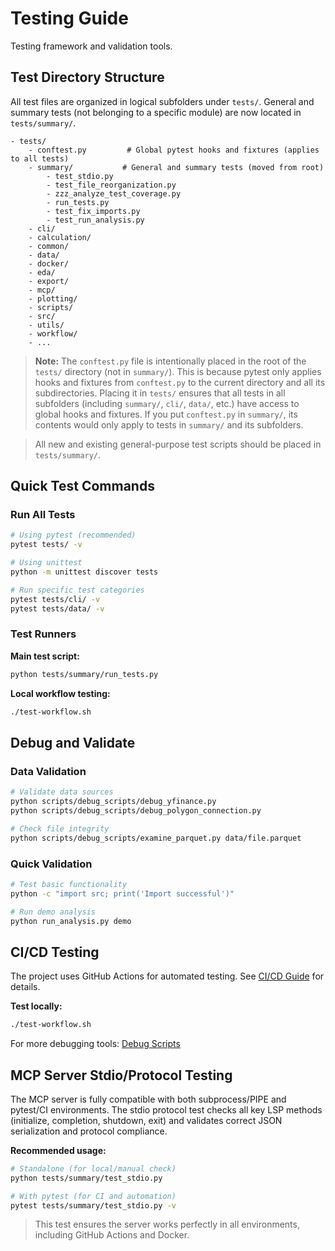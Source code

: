 # Testing Guide

Testing framework and validation tools.

## Test Directory Structure

All test files are organized in logical subfolders under `tests/`. General and summary tests (not belonging to a specific module) are now located in `tests/summary/`.

```
- tests/
    - conftest.py         # Global pytest hooks and fixtures (applies to all tests)
    - summary/           # General and summary tests (moved from root)
        - test_stdio.py
        - test_file_reorganization.py
        - zzz_analyze_test_coverage.py
        - run_tests.py
        - test_fix_imports.py
        - test_run_analysis.py
    - cli/
    - calculation/
    - common/
    - data/
    - docker/
    - eda/
    - export/
    - mcp/
    - plotting/
    - scripts/
    - src/
    - utils/
    - workflow/
    - ...
```

> **Note:** The `conftest.py` file is intentionally placed in the root of the `tests/` directory (not in `summary/`). This is because pytest only applies hooks and fixtures from `conftest.py` to the current directory and all its subdirectories. Placing it in `tests/` ensures that all tests in all subfolders (including `summary/`, `cli/`, `data/`, etc.) have access to global hooks and fixtures. If you put `conftest.py` in `summary/`, its contents would only apply to tests in `summary/` and its subfolders.

> All new and existing general-purpose test scripts should be placed in `tests/summary/`.

## Quick Test Commands

### Run All Tests
```bash
# Using pytest (recommended)
pytest tests/ -v

# Using unittest
python -m unittest discover tests

# Run specific test categories
pytest tests/cli/ -v
pytest tests/data/ -v
```

### Test Runners

**Main test script:**
```bash
python tests/summary/run_tests.py
```

**Local workflow testing:**
```bash
./test-workflow.sh
```

## Debug and Validate

### Data Validation
```bash
# Validate data sources
python scripts/debug_scripts/debug_yfinance.py
python scripts/debug_scripts/debug_polygon_connection.py

# Check file integrity
python scripts/debug_scripts/examine_parquet.py data/file.parquet
```

### Quick Validation
```bash
# Test basic functionality
python -c "import src; print('Import successful')"

# Run demo analysis
python run_analysis.py demo
```

## CI/CD Testing

The project uses GitHub Actions for automated testing. See [CI/CD Guide](ci-cd.md) for details.

**Test locally:**
```bash
./test-workflow.sh
```

For more debugging tools: [Debug Scripts](debug-scripts.md)

## MCP Server Stdio/Protocol Testing

The MCP server is fully compatible with both subprocess/PIPE and pytest/CI environments. The stdio protocol test checks all key LSP methods (initialize, completion, shutdown, exit) and validates correct JSON serialization and protocol compliance.

**Recommended usage:**
```bash
# Standalone (for local/manual check)
python tests/summary/test_stdio.py

# With pytest (for CI and automation)
pytest tests/summary/test_stdio.py -v
```

> This test ensures the server works perfectly in all environments, including GitHub Actions and Docker.